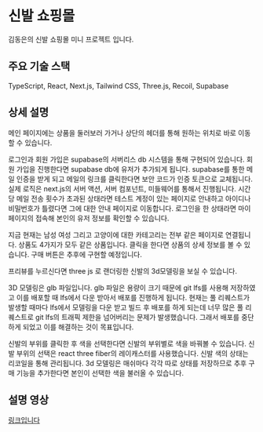 # 신발 쇼핑몰

김동은의 신발 쇼핑몰 미니 프로젝트 입니다.

## 주요 기술 스택

TypeScript, React, Next.js, Tailwind CSS, Three.js, Recoil, Supabase

## 상세 설명

메인 페이지에는 상품을 둘러보러 가거나 상단의 헤더를 통해 원하는 위치로 바로 이동할 수 있습니다.

로그인과 회원 가입은 supabase의 서버리스 db 시스템을 통해 구현되어 있습니다.
회원 가입을 진행한다면 supabase db에 유저가 추가되게 됩니다. supabase를 통한 메일 인증을 받게 되고 메일의 링크를 클릭한다면 보안 코드가 인증 토큰으로 교체됩니다.
실제 로직은 next.js의 서버 액션, 서버 컴포넌트, 미들웨어를 통해서 진행됩니다.
시간 당 메일 전송 횟수가 초과된 상태라면 테스트 계정이 있는 페이지로 안내하고
아이디나 비밀번호가 틀렸다면 그에 대한 안내 페이지로 이동합니다.
로그인을 한 상태라면 마이페이지의 접속해 본인의 유저 정보를 확인할 수 있습니다.

지금 현재는 남성 여성 그리고 고양이에 대한 카테고리는 전부 같은 페이지로 연결됩니다.
상품도 4가지가 모두 같은 상품입니다.
클릭을 한다면 상품의 상세 정보를 볼 수 있습니다.
구매 버튼은 추후에 구현할 예정입니다.

프리뷰를 누르신다면 three js 로 랜더링한 신발의 3d모델링을 보실 수 있습니다.

3D 모델링은 glb 파일입니다. glb 파일은 용량이 크기 때문에 git lfs를 사용해 저장하였고 이를 배포할 때 lfs에서 다운 받아서 배포를 진행하게 됩니다.
현재는 풀 리퀘스트가 발생할 때마다 lfs에서 모델링을 다운 받고 빌드 후 배포를 하게 되는데 너무 많은 풀 리퀘스트로 git lfs의 트래픽 제한을 넘어버리는 문제가 발생했습니다.
그래서 배포를 중단하게 되었고 이를 해결하는 것이 목표입니다.

신발의 부위를 클릭한 후 색을 선택한다면 신발의 부위별로 색을 바꿔볼 수 있습니다.
신발 부위의 선택은 react three fiber의 레이캐스터를 사용했습니다.
신발 색의 상태는 리코일을 통해 관리됩니다.
3d 모델링은 매쉬마다 각각 따로 상태를 저장하므로 추후 구매 기능을 추가한다면
본인이 선택한 색을 불러올 수 있습니다.

## 설명 영상

<a href="https://youtu.be/4NxH_T_iw7c?si=MjZN173J8P07l-5m&t=118">
링크입니다
</a>

